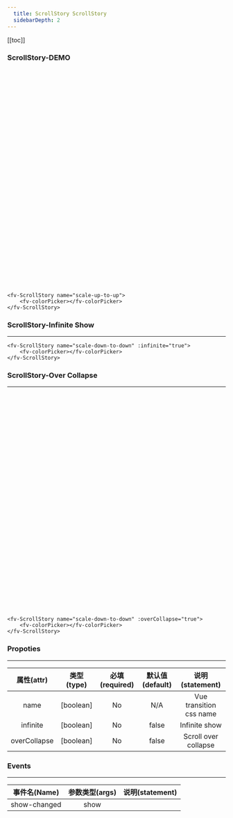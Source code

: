 ```yaml
---
  title: ScrollStory ScrollStory
  sidebarDepth: 2
---
```

  
[[toc]]

### ScrollStory-DEMO

<div style="height: 500px; "></div>

<ClientOnly>
<fv-ScrollStory name="scale-up-to-up"><fv-colorPicker></fv-colorPicker></fv-ScrollStory>
</ClientOnly>

```vue
<fv-ScrollStory name="scale-up-to-up">
    <fv-colorPicker></fv-colorPicker>
</fv-ScrollStory>
```

### ScrollStory-Infinite Show

---

<ClientOnly>
<fv-ScrollStory name="scale-down-to-down" :infinite="true"><fv-colorPicker></fv-colorPicker></fv-ScrollStory>
</ClientOnly>

```vue
<fv-ScrollStory name="scale-down-to-down" :infinite="true">
    <fv-colorPicker></fv-colorPicker>
</fv-ScrollStory>
```

### ScrollStory-Over Collapse

---

<ClientOnly>
<fv-ScrollStory name="scale-down-to-down" :overCollapse="true"><fv-colorPicker></fv-colorPicker></fv-ScrollStory>
</ClientOnly>
<div style="height: 500px; "></div>

```vue
<fv-ScrollStory name="scale-down-to-down" :overCollapse="true">
    <fv-colorPicker></fv-colorPicker>
</fv-ScrollStory>
```

### Propoties

---
|  属性(attr)  | 类型(type) | 必填(required) | 默认值(default) |     说明(statement)     |
|:------------:|:----------:|:--------------:|:---------------:|:-----------------------:|
|     name     | [boolean]  |       No       |       N/A       | Vue transition css name |
|   infinite   | [boolean]  |       No       |      false      |      Infinite show      |
| overCollapse | [boolean]  |       No       |      false      |  Scroll over collapse   |

### Events

---
| 事件名(Name) | 参数类型(args) | 说明(statement) |
|:------------:|:--------------:|:---------------:|
| show-changed |      show      |                 |
